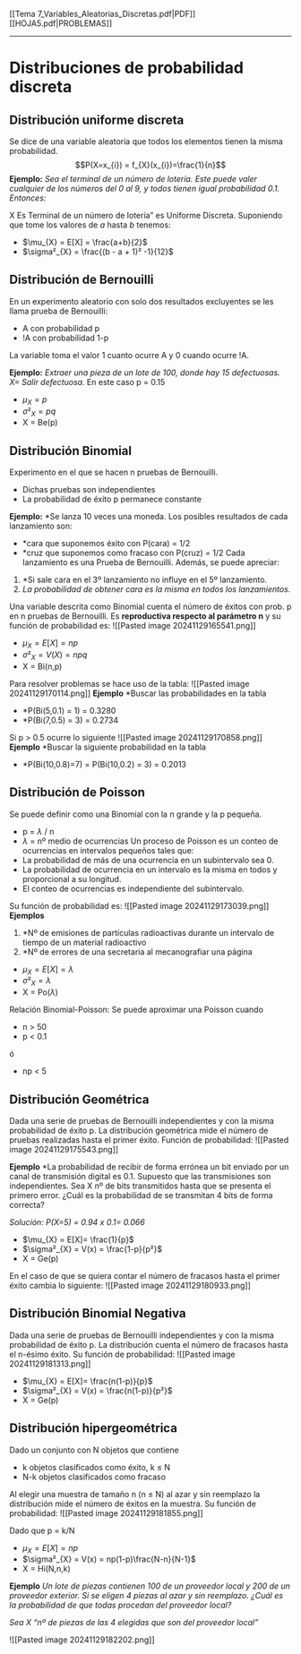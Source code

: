 [[Tema 7_Variables_Aleatorias_Discretas.pdf|PDF]]
[[HOJA5.pdf|PROBLEMAS]]
___
# Distribuciones de probabilidad discreta
## Distribución uniforme discreta
Se dice de una variable aleatoria que todos los elementos tienen la misma probabilidad.$$P(X=x_{i}) = f_{X}(x_{i})=\frac{1}{n}$$
**Ejemplo:**
*Sea el terminal de un número de lotería. Este puede valer cualquier de los números del 0 al 9, y todos tienen igual probabilidad 0.1. Entonces:*

X Es Terminal de un número de lotería” es Uniforme Discreta.
Suponiendo que tome los valores de $a$ hasta $b$ tenemos:
+ $\mu_{X} = E[X] = \frac{a+b}{2}$
+ $\sigma²_{X} = \frac{(b - a + 1)² -1}{12}$

## Distribución de Bernouilli
En un experimento aleatorio con solo dos resultados excluyentes se les llama prueba de Bernouilli:
+ A con probabilidad p
+ !A con probabilidad 1-p

La variable toma el valor 1 cuanto ocurre A y 0 cuando ocurre !A.

**Ejemplo:** *Extraer una pieza de un lote de 100, donde hay 15 defectuosas. X= Salir defectuosa.* En este caso p = 0.15
+ $\mu_{X} = p$
+ $\sigma²_{X} = pq$
+ X = Be(p)
## Distribución Binomial
Experimento en el que se hacen n pruebas de Bernouilli.
+ Dichas pruebas son independientes
+ La probabilidad de éxito p permanece constante

**Ejemplo:** *Se lanza 10 veces una moneda. Los posibles resultados de cada lanzamiento son: 
+ *cara que suponemos éxito con P(cara) = 1/2 
+ *cruz que suponemos como fracaso con P(cruz) = 1/2 
Cada lanzamiento es una Prueba de Bernouilli. Además, se puede apreciar: 
1. *Si sale cara en el 3º lanzamiento no influye en el 5º lanzamiento. 
2. *La probabilidad de obtener cara es la misma en todos los lanzamientos.*

Una variable descrita como Binomial cuenta el número de éxitos con prob. p en n pruebas de Bernouilli. Es **reproductiva respecto al parámetro n** y su función de probabilidad es:
![[Pasted image 20241129165541.png]]
+ $\mu_{X} = E[X]= np$
+ $\sigma²_{X} =V(X) = npq$
+ X = Bi(n,p)

Para resolver problemas se hace uso de la tabla:
![[Pasted image 20241129170114.png]]
**Ejemplo** *Buscar las probabilidades en la tabla
+ *P(Bi(5,0.1) = 1) = 0.3280 
+ *P(Bi(7,0.5) = 3) = 0.2734

Si p > 0.5 ocurre lo siguiente
![[Pasted image 20241129170858.png]]
**Ejemplo** *Buscar la siguiente probabilidad en la tabla
+ *P(Bi(10,0.8)=7) = P(Bi(10,0.2) = 3) = 0.2013

## Distribución de Poisson
Se puede definir como una Binomial con la n grande y la p pequeña. 
+ p = $\lambda$ / n
+ $\lambda$ = nº medio de ocurrencias
Un proceso de Poisson es un conteo de ocurrencias en intervalos pequeños tales que:
+ La probabilidad de más de una ocurrencia en un subintervalo sea 0.
+ La probabilidad de ocurrencia en un intervalo es la misma en todos y proporcional a su longitud.
+ El conteo de ocurrencias es independiente del subintervalo.

Su función de probabilidad es:
![[Pasted image 20241129173039.png]]
**Ejemplos**
1. *Nº de emisiones de partículas radioactivas durante un intervalo de tiempo de un material radioactivo
2. *Nº de errores de una secretaria al mecanografiar una página

+ $\mu_{X} = E[X]= \lambda$
+ $\sigma²_{X} = \lambda$
+ X = Po($\lambda$)

Relación Binomial-Poisson: Se puede aproximar una Poisson cuando
+ n > 50
+ p < 0.1

ó
+ np < 5

## Distribución Geométrica
Dada una serie de pruebas de Bernouilli independientes y con la misma probabilidad de éxito p. La distribución geométrica mide el número de pruebas realizadas hasta el primer éxito.
Función de probabilidad:
![[Pasted image 20241129175543.png]]

**Ejemplo** *La probabilidad de recibir de forma errónea un bit enviado por un canal de transmisión digital es 0.1. Supuesto que las transmisiones son independientes. Sea X nº de bits transmitidos hasta que se presenta el primero error. 
¿Cuál es la probabilidad de se transmitan 4 bits de forma correcta? 

*Solución: P(X=5) = 0.94 x 0.1= 0.066*

+ $\mu_{X} = E[X]= \frac{1}{p}$
+ $\sigma²_{X} = V(x) = \frac{1-p}{p²}$
+ X = Ge(p)

En el caso de que se quiera contar el número de fracasos hasta el primer éxito cambia lo siguiente:
![[Pasted image 20241129180933.png]]

## Distribución Binomial Negativa
Dada una serie de pruebas de Bernouilli independientes y con la misma probabilidad de éxito p.
La distribución cuenta el número de fracasos hasta el n-ésimo éxito.
Su función de probabilidad:
![[Pasted image 20241129181313.png]]

+ $\mu_{X} = E[X]= \frac{n(1-p)}{p}$
+ $\sigma²_{X} = V(x) = \frac{n(1-p)}{p²}$
+ X = Ge(p)

## Distribución hipergeométrica
Dado un conjunto con N objetos que contiene
+ k objetos clasificados como éxito, k $\leq$ N
+ N-k objetos clasificados como fracaso

Al elegir una muestra de tamaño n (n $\leq$ N) al azar y sin reemplazo la distribución mide el número de éxitos en la muestra.
Su función de probabilidad:
![[Pasted image 20241129181855.png]]

Dado que p = k/N
+ $\mu_{X} = E[X]= np$
+ $\sigma²_{X} = V(x) = np(1-p)\frac{N-n}{N-1}$
+ X = Hi(N,n,k)

**Ejemplo** *Un lote de piezas contienen 100 de un proveedor local y 200 de un proveedor exterior. Si se eligen 4 piezas al azar y sin reemplazo. ¿Cuál es la probabilidad de que todas procedan del proveedor local?*

*Sea X “nº de piezas de las 4 elegidas que son del proveedor local”*

![[Pasted image 20241129182202.png]]
